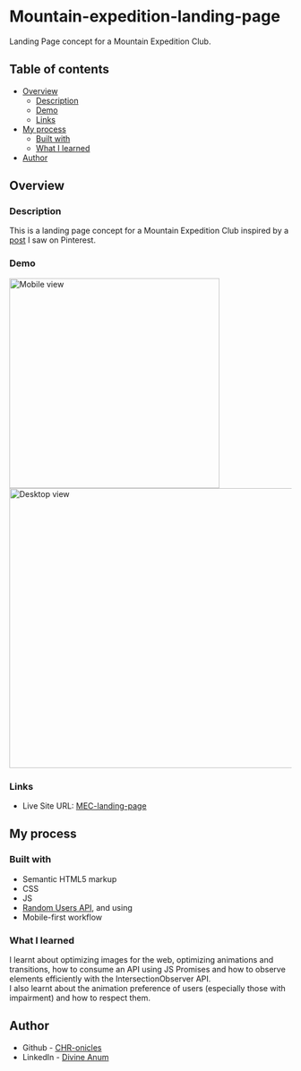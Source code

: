 # Mountain-expedition-landing-page

 Landing Page concept for a Mountain Expedition Club.


## Table of contents

- [Overview](#overview)
  - [Description](#Description)
  - [Demo](#Demo)
  - [Links](#links)
- [My process](#my-process)
  - [Built with](#built-with)
  - [What I learned](#what-i-learned)
- [Author](#author)

## Overview

### Description

This is a landing page concept for a Mountain Expedition Club inspired by a [post](https://www.pinterest.com/pin/316870523786262941#imgViewer) I saw on Pinterest.

### Demo
<img src="./demo/mobile.gif" width=375 alt="Mobile view">
<img src="./demo/desktop.gif" width=800 height=500 alt="Desktop view">



### Links

- Live Site URL: [MEC-landing-page](https://mec-landing-page.vercel.app/)

## My process

### Built with

- Semantic HTML5 markup
- CSS
- JS
- [Random Users API](https://https://randomuser.me/), and using
- Mobile-first workflow

### What I learned
I learnt about optimizing images for the web, optimizing animations and transitions, how to consume an API using JS Promises and how to observe elements efficiently with the IntersectionObserver API.
<br>I also learnt about the animation preference of users (especially those with impairment) and how to respect them.


## Author

- Github - [CHR-onicles](https://www.github.com/CHR-onicles)
- LinkedIn - [Divine Anum](https://www.linkedin.com/in/divineanum/)

